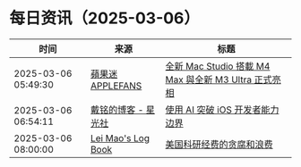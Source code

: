 ﻿# 每日资讯（2025-03-06）

|时间|来源|标题|
|---|---|---|
|2025-03-06 05:49:30|[蘋果迷 APPLEFANS](https://applefans.today/feed/)|[全新 Mac Studio 搭載 M4 Max 與全新 M3 Ultra 正式亮相](https://applefans.today/2025-03-new-mac-studio-m4-max-m3-ultra-launch/)|
|2025-03-06 06:54:11|[戴铭的博客 - 星光社](https://ming1016.github.io/atom.xml)|[使用 AI 突破 iOS 开发者能力边界](https://starming.com/2025/03/06/letsvision25-ai-improve-ios-skill/)|
|2025-03-06 08:00:00|[Lei Mao's Log Book](https://leimao.github.io/atom.xml)|[美国科研经费的贪腐和浪费](https://leimao.github.io/essay/%E7%BE%8E%E5%9B%BD%E7%A7%91%E7%A0%94%E7%BB%8F%E8%B4%B9%E7%9A%84%E8%B4%AA%E8%85%90%E5%92%8C%E6%B5%AA%E8%B4%B9/)|
